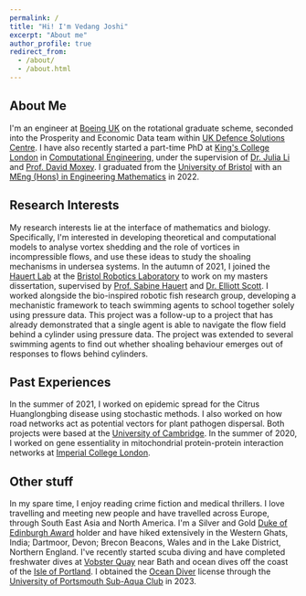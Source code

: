 ```yaml
---
permalink: /
title: "Hi! I'm Vedang Joshi"
excerpt: "About me"
author_profile: true
redirect_from: 
  - /about/
  - /about.html
---
```


## About Me

I'm an engineer at [Boeing UK](https://www.boeing.co.uk/boeing-in-the-uk.page) on the rotational graduate scheme, seconded into the Prosperity and Economic Data team within [UK Defence Solutions Centre](https://www.ukdsc.org/). I have also recently started a part-time PhD at [King's College London](https://www.kcl.ac.uk/) in [Computational Engineering](https://www.kcl.ac.uk/research/computational-engineering), under the supervision of [Dr. Julia Li](https://www.kcl.ac.uk/people/juan-li) and [Prof. David Moxey](https://davidmoxey.uk/). I graduated from the [University of Bristol](https://www.bristol.ac.uk) with an [MEng (Hons) in Engineering Mathematics](http://www.bristol.ac.uk/engineering/departments/engineering-mathematics/) in 2022.

## Research Interests

My research interests lie at the interface of mathematics and biology. Specifically, I'm interested in developing theoretical and computational models to analyse vortex shedding and the role of vortices in incompressible flows, and use these ideas to study the shoaling mechanisms in undersea systems. 
In the autumn of 2021, I joined the [Hauert Lab](https://hauertlab.com) at the [Bristol Robotics Laboratory](https://www.bristolroboticslab.com) to work on my masters dissertation, supervised by [Prof. Sabine Hauert](https://research-information.bris.ac.uk/en/persons/sabine-hauert) and [Dr. Elliott Scott](https://research-information.bris.ac.uk/en/persons/elliott-j-scott-2). I worked alongside the bio-inspired robotic fish research group, developing a mechanistic framework to teach swimming agents to school together solely using pressure data. This project was a follow-up to a project that has already demonstrated that a single agent is able to navigate the flow field behind a cylinder using pressure data. The project was extended to several swimming agents to find out whether shoaling behaviour emerges out of responses to flows behind cylinders. 

## Past Experiences
In the summer of 2021, I worked on epidemic spread for the Citrus Huanglongbing disease using stochastic methods. I also worked on how road networks act as potential vectors for plant pathogen dispersal. Both projects were based at the [University of Cambridge](https://plantepidemics.github.io). In the summer of 2020, I worked on gene essentiality in mitochondrial protein-protein interaction networks at [Imperial College London](https://www.imperial.ac.uk/biomathematics-group/).

## Other stuff

In my spare time, I enjoy reading crime fiction and medical thrillers. I love travelling and meeting new people and have travelled across Europe, through South East Asia and North America. I'm a Silver and Gold [Duke of Edinburgh Award](https://www.dofe.org/about/) holder and have hiked extensively in the Western Ghats, India; Dartmoor, Devon; Brecon Beacons, Wales and in the Lake District, Northern England. I've recently started scuba diving and have completed freshwater dives at [Vobster Quay](https://www.google.com/maps/place/Vobster+Quay/@51.2458512,-2.4268629,17z/data=!3m1!4b1!4m6!3m5!1s0x4872292920434d27:0x15ab2ec3f42dca53!8m2!3d51.2458479!4d-2.4246742!16s%2Fg%2F1hc1q7lj1) near Bath and ocean dives off the coast of the [Isle of Portland](https://www.google.com/maps/place/Isle+of+Portland/@50.5431059,-2.5096289,12z/data=!3m1!4b1!4m6!3m5!1s0x4872f09322a2442d:0x65c183dcb3d85ee7!8m2!3d50.5475363!4d-2.4343209!16zL20vMDFsMWNq). I obtained the [Ocean Diver](https://www.bsac.com/training/learn-to-scuba-dive/ocean-diver-course/#tab-1) license through the [University of Portsmouth Sub-Aqua Club](https://www.upsac.co.uk/) in 2023.






